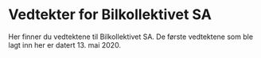 # Vedtekter for Bilkollektivet SA

Her finner du vedtektene til Bilkollektivet SA. De første vedtektene som ble
lagt inn her er datert 13. mai 2020.